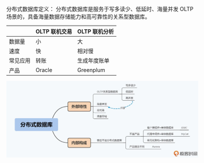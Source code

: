 分布式数据库定义：
分布式数据库是服务于写多读少、低延时、海量并发 OLTP 场景的，具备海量数据存储能力和高可靠性的关系型数据库。

| | OLTP 联机交易 | OLTP 联机分析|
|---| --- | --- |
| 数据量 | 小 | 大 |
| 速度 | 快 | 相对慢 |
| 常见应用 | 转账 | 生成年度账单 |
| 产品 | Oracle | Greenplum |


![avatar](分布式数据库.jpg)
